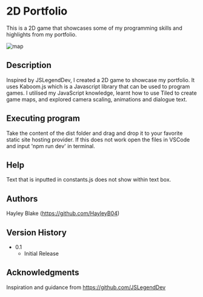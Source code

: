 # 2D Portfolio

This is a 2D game that showcases some of my programming skills and highlights from my portfolio.

![map](https://github.com/user-attachments/assets/6f539486-9369-4f35-a795-8a1c50a5e6ad)

## Description

Inspired by JSLegendDev, I created a 2D game to showcase my portfolio. It uses Kaboom.js which is a Javascript library that can be used to program games. I utilised my JavaScript knowledge, learnt how to use Tiled to create game maps, and explored camera scaling, animations and dialogue text.

## Executing program

Take the content of the dist folder and drag and drop it to your favorite static site hosting provider. If this does not work open the files in VSCode and input 'npm run dev' in terminal.

## Help

Text that is inputted in constants.js does not show within text box.

## Authors

Hayley Blake (https://github.com/HayleyB04)

## Version History

* 0.1
    * Initial Release

## Acknowledgments

Inspiration and guidance from https://github.com/JSLegendDev
